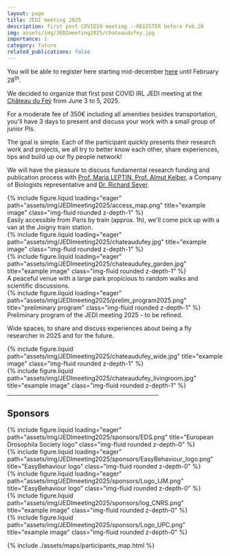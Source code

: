 ```yaml
---
layout: page
title: JEDI meeting 2025
description: first post COVID19 meeting --REGISTER before Feb.28
img: assets/img/JEDImeeting2025/chateaudufey.jpg
importance: 1
category: future
related_publications: false
---
```


You will be able to register here starting mid-december <a href="https://flyjedi.sciencesconf.org/" target="_blank">here</a> until February 28<sup>th</sup>.

We decided to organize that first post COVID IRL JEDI meeting at the <a href = "https://chateaudufey.com/">Château du Feÿ</a> from June 3 to 5, 2025. 
<p>For a moderate fee of 350€ including all amenities besides transportation, you'll have 3 days to present and discuss your work with a small group of junior PIs. 
<p> The goal is simple.
Each of the participant quickly presents their research work and projects, we all try to better know each other, share experiences, tips and build up our fly people network!

<p>We will have the pleasure to discuss fundamental research funding and publication process with <a href = "https://erc.europa.eu/erc_member/maria-leptin">Prof. Maria LEPTIN, <a href = "https://www.hfsp.org/almut-kelber">Prof. Almut Kelber</a>, a Company of Biologists representative and <a href = "https://www.linkedin.com/in/richardsever/">Dr. Richard Sever</a>.

<div class="row">
    <div class="col-sm mt-3 mt-md-0">
        {% include figure.liquid loading="eager" path="assets/img/JEDImeeting2025/access_map.png" title="example image" class="img-fluid rounded z-depth-1" %}
    </div>
</div>
Easily accessible from Paris by train (approx. 1h), we'll come pick up with a van at the Joigny train station.
 

<div class="row">
    <div class="col-sm mt-3 mt-md-0">
        {% include figure.liquid loading="eager" path="assets/img/JEDImeeting2025/chateaudufey.jpg" title="example image" class="img-fluid rounded z-depth-1" %}
    </div>
    <div class="col-sm mt-3 mt-md-0">
        {% include figure.liquid loading="eager" path="assets/img/JEDImeeting2025/chateaudufey_garden.jpg" title="example image" class="img-fluid rounded z-depth-1" %}
    </div>
</div>
<div class="caption">
    A peaceful venue with a large park propicious to random walks and scientific discussions.
</div>
<div class="row">
    <div class="col-sm mt-3 mt-md-0">
        {% include figure.liquid loading="eager" path="assets/img/JEDImeeting2025/prelim_program2025.png" title="preliminary program" class="img-fluid rounded z-depth-1" %}
    </div>
</div>
<div class="caption">
    Preliminary program of the JEDI meeting 2025 - to be refined.
</div>

Wide spaces, to share and discuss experiences about being a fly researcher in 2025 and for the future.

<div class="row justify-content-sm-center">
  <div class="col-sm-8 mt-3 mt-md-0">
    {% include figure.liquid path="assets/img/JEDImeeting2025/chateaudufey_wide.jpg" title="example image" class="img-fluid rounded z-depth-1" %}
  </div>
  <div class="col-sm-4 mt-3 mt-md-0">
    {% include figure.liquid path="assets/img/JEDImeeting2025/chateaudufey_livingroom.jpg" title="example image" class="img-fluid rounded z-depth-1" %}
  </div>
</div>

<hr style="width:70%;text-align:left;margin-left:0">
<p><h2>Sponsors</h2></p>
<div class="row">
    <div class="col-sm mt-3 mt-md-0">
        {% include figure.liquid loading="eager" path="assets/img/JEDImeeting2025/sponsors/EDS.png" title="European Drosophila Society logo" class="img-fluid rounded z-depth-0" %}
    </div>
    <div class="col-sm mt-3 mt-md-0">
        {% include figure.liquid loading="eager" path="assets/img/JEDImeeting2025/sponsors/EasyBehaviour_logo.png" title="EasyBehaviour logo" class="img-fluid rounded z-depth-0" %}
    </div>
    <div class="col-sm mt-3 mt-md-0">
        {% include figure.liquid loading="eager" path="assets/img/JEDImeeting2025/sponsors/Logo_IJM.png" title="EasyBehaviour logo" class="img-fluid rounded z-depth-0" %}
    </div>
</div>
<div class="row justify-content-sm-center">
  <div class="col-sm-1 mt-3 mt-md-0">
    {% include figure.liquid path="assets/img/JEDImeeting2025/sponsors/log_CNRS.png" title="example image" class="img-fluid rounded z-depth-0" %}
  </div>
  <div class="col-sm-1 mt-3 mt-md-0">
    {% include figure.liquid path="assets/img/JEDImeeting2025/sponsors/Logo_UPC.png" title="example image" class="img-fluid rounded z-depth-0" %}
  </div>
</div>

{% include ./assets/maps/participants_map.html %}